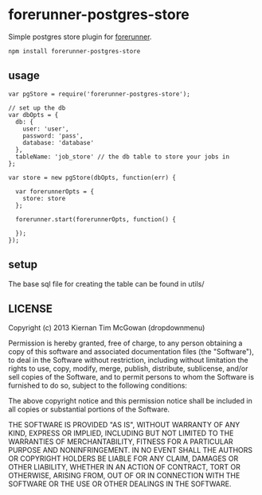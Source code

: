 forerunner-postgres-store
===

Simple postgres store plugin for [forerunner](https://github.com/dropdownmenu/forerunner).

```
npm install forerunner-postgres-store
```

usage
---

```
var pgStore = require('forerunner-postgres-store');

// set up the db
var dbOpts = {
  db: {
    user: 'user',
    password: 'pass',
    database: 'database'
  },
  tableName: 'job_store' // the db table to store your jobs in
};

var store = new pgStore(dbOpts, function(err) {

  var forerunnerOpts = {
    store: store
  };

  forerunner.start(forerunnerOpts, function() {

  });
});

```

setup
---

The base sql file for creating the table can be found in utils/


LICENSE
---

<MIT>

Copyright (c) 2013 Kiernan Tim McGowan (dropdownmenu)

Permission is hereby granted, free of charge, to any person obtaining a copy of this software and associated documentation files (the "Software"), to deal in the Software without restriction, including without limitation the rights to use, copy, modify, merge, publish, distribute, sublicense, and/or sell copies of the Software, and to permit persons to whom the Software is furnished to do so, subject to the following conditions:

The above copyright notice and this permission notice shall be included in all copies or substantial portions of the Software.

THE SOFTWARE IS PROVIDED "AS IS", WITHOUT WARRANTY OF ANY KIND, EXPRESS OR IMPLIED, INCLUDING BUT NOT LIMITED TO THE WARRANTIES OF MERCHANTABILITY, FITNESS FOR A PARTICULAR PURPOSE AND NONINFRINGEMENT. IN NO EVENT SHALL THE AUTHORS OR COPYRIGHT HOLDERS BE LIABLE FOR ANY CLAIM, DAMAGES OR OTHER LIABILITY, WHETHER IN AN ACTION OF CONTRACT, TORT OR OTHERWISE, ARISING FROM, OUT OF OR IN CONNECTION WITH THE SOFTWARE OR THE USE OR OTHER DEALINGS IN THE SOFTWARE.

